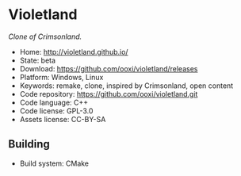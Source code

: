 # Violetland

_Clone of Crimsonland._

- Home: http://violetland.github.io/
- State: beta
- Download: https://github.com/ooxi/violetland/releases
- Platform: Windows, Linux
- Keywords: remake, clone, inspired by Crimsonland, open content
- Code repository: https://github.com/ooxi/violetland.git
- Code language: C++
- Code license: GPL-3.0
- Assets license: CC-BY-SA

## Building

- Build system: CMake
